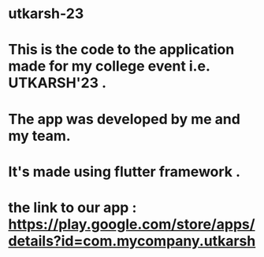 # utkarsh-23 
# This is the code to the application made for my college event i.e. UTKARSH'23 .
# The app was developed by me and my team.
# It's made using flutter framework .
# the link to our app : https://play.google.com/store/apps/details?id=com.mycompany.utkarsh
